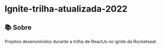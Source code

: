 # Ignite-trilha-atualizada-2022

## 📚 Sobre 
Projetos desenvolvidos durante a trilha de 
ReactJs no ignite da Rocketseat.
